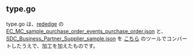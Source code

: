 ## type.go
type.go は、[rededge](https://github.com/latonaio/rededge) の [EC_MC_sample_purchase_order_events_purchase_order.json](https://github.com/latonaio/rededge/blob/main/samples/EC_MC_sample_purchase_order_events_purchase_order.json) と、[SDC_Business_Partner_Supplier_sample.json](https://github.com/latonaio/rededge/blob/main/samples/SDC_Business_Partner_Supplier_sample.json) を [こちら](https://mholt.github.io/json-to-go/) のツールでコンバートしたうえで、加工を加えたものです。
